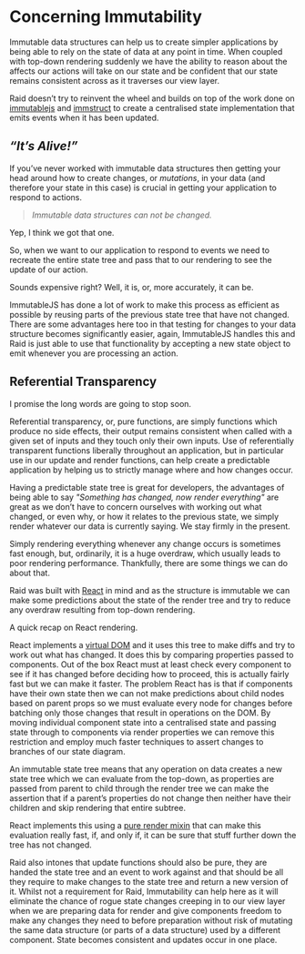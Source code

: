 
# Concerning Immutability

Immutable data structures can help us to create simpler applications by being able to rely on the state of data at any point in time. When coupled with top-down rendering suddenly we have the ability to reason about the affects our actions will take on our state and be confident that our state remains consistent across as it traverses our view layer.

Raid doesn’t try to reinvent the wheel and builds on top of the work done on [immutablejs](https://facebook.github.io/immutable-js/) and [immstruct](https://github.com/omniscientjs/immstruct) to create a centralised state implementation that emits events when it has been updated.

## *“It’s Alive!”*

If you’ve never worked with immutable data structures then getting your head around how to create changes, or *mutations*, in your data (and therefore your state in this case) is crucial in getting your application to respond to actions.

> *Immutable data structures can not be changed.*

Yep, I think we got that one.

So, when we want to our application to respond to events we need to recreate the entire state tree and pass that to our rendering to see the update of our action.

Sounds expensive right? Well, it is, or, more accurately, it can be.

ImmutableJS has done a lot of work to make this process as efficient as possible by reusing parts of the previous state tree that have not changed. There are some advantages here too in that testing for changes to your data structure becomes significantly easier, again, ImmutableJS handles this and Raid is just able to use that functionality by accepting a new state object to emit whenever you are processing an action.

## Referential Transparency

I promise the long words are going to stop soon.

Referential transparency, or, pure functions, are simply functions which produce no side effects, their output remains consistent when called with a given set of inputs and they touch only their own inputs. Use of referentially transparent functions liberally throughout an application, but in particular use in our update and render functions, can help create a predictable application by helping us to strictly manage where and how changes occur.

Having a predictable state tree is great for developers, the advantages of being able to say *"Something has changed, now render everything"* are great as we don’t have to concern ourselves with working out what changed, or even why, or how it relates to the previous state, we simply render whatever our data is currently saying. We stay firmly in the present.

Simply rendering everything whenever any change occurs is sometimes fast enough, but, ordinarily, it is a huge overdraw, which usually leads to poor rendering performance. Thankfully, there are some things we can do about that.

Raid was built with [React](https://facebook.github.io/react/) in mind and as the structure is immutable we can make some predictions about the state of the render tree and try to reduce any overdraw resulting from top-down rendering.

A quick recap on React rendering.

React implements a [virtual DOM](https://facebook.github.io/react/docs/glossary.html) and it uses this tree to make diffs and try to work out what has changed. It does this by comparing properties passed to components. Out of the box React must at least check every component to see if it has changed before deciding how to proceed, this is actually fairly fast but we can make it faster. The problem React has is that if components have their own state then we can not make predictions about child nodes based on parent props so we must evaluate every node for changes before batching only those changes that result in operations on the DOM. By moving individual component state into a centralised state and passing state through to components via render properties we can remove this restriction and employ much faster techniques to assert changes to branches of our state diagram.

An immutable state tree means that any operation on data creates a new state tree which we can evaluate from the top-down, as properties are passed from parent to child through the render tree we can make the assertion that if a parent’s properties do not change then neither have their children and skip rendering that entire subtree.

React implements this using a [pure render mixin](https://facebook.github.io/react/docs/pure-render-mixin.html) that can make this evaluation really fast, if, and only if, it can be sure that stuff further down the tree has not changed.

Raid also intones that update functions should also be pure, they are handed the state tree and an event to work against and that should be all they require to make changes to the state tree and return a new version of it. Whilst not a requirement for Raid, Immutability can help here as it will eliminate the chance of rogue state changes creeping in to our view layer when we are preparing data for render and give components freedom to make any changes they need to before preparation without risk of mutating the same data structure (or parts of a data structure) used by a different component. State becomes consistent and updates occur in one place.
